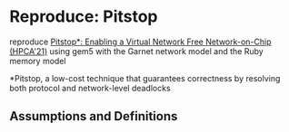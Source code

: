 # Reproduce: Pitstop
reproduce [Pitstop*: Enabling a Virtual Network Free Network-on-Chip (HPCA'21)](https://doi.org/10.1109/HPCA51647.2021.00063) using gem5 with the Garnet network model and the Ruby memory model

\*Pitstop, a low-cost technique that guarantees correctness by resolving both protocol and network-level deadlocks


## Assumptions and Definitions